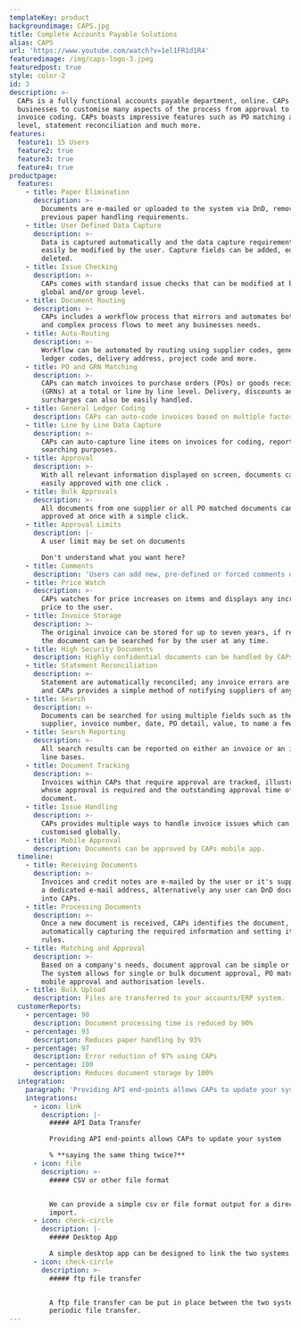 ```yaml
---
templateKey: product
backgroundimage: CAPS.jpg
title: Complete Accounts Payable Solutions
alias: CAPS
url: 'https://www.youtube.com/watch?v=1el1FR1d1R4'
featuredimage: /img/caps-logo-3.jpeg
featuredpost: true
style: color-2
id: 3
description: >-
  CAPs is a fully functional accounts payable department, online. CAPs allows
  businesses to customise many aspects of the process from approval to automatic
  invoice coding. CAPs boasts impressive features such as PO matching at line
  level, statement reconciliation and much more.
features:
  feature1: 15 Users
  feature2: true
  feature3: true
  feature4: true
productpage:
  features:
    - title: Paper Elimination
      description: >-
        Documents are e-mailed or uploaded to the system via DnD, removing all
        previous paper handling requirements.
    - title: User Defined Data Capture
      description: >-
        Data is captured automatically and the data capture requirements can
        easily be modified by the user. Capture fields can be added, edited and
        deleted.
    - title: Issue Checking
      description: >-
        CAPs comes with standard issue checks that can be modified at both a
        global and/or group level.
    - title: Document Routing
      description: >-
        CAPs includes a workflow process that mirrors and automates both simple
        and complex process flows to meet any businesses needs.
    - title: Auto-Routing
      description: >-
        Workflow can be automated by routing using supplier codes, general
        ledger codes, delivery address, project code and more.
    - title: PO and GRN Matching
      description: >-
        CAPs can match invoices to purchase orders (POs) or goods received notes
        (GRNs) at a total or line by line level. Delivery, discounts and various
        surcharges can also be easily handled.
    - title: General Ledger Coding
      description: CAPs can auto-code invoices based on multiple factors.
    - title: Line by Line Data Capture
      description: >-
        CAPs can auto-capture line items on invoices for coding, reporting and
        searching purposes.
    - title: Approval
      description: >-
        With all relevant information displayed on screen, documents can be
        easily approved with one click .
    - title: Bulk Approvals
      description: >-
        All documents from one supplier or all PO matched documents can be
        approved at once with a simple click.
    - title: Approval Limits
      description: |-
        A user limit may be set on documents 

        Don't understand what you want here?
    - title: Comments
      description: 'Users can add new, pre-defined or forced comments on documents.'
    - title: Price Watch
      description: >-
        CAPs watches for price increases on items and displays any increase in
        price to the user.
    - title: Invoice Storage
      description: >-
        The original invoice can be stored for up to seven years, if required;
        the document can be searched for by the user at any time.
    - title: High Security Documents
      description: Highly confidential documents can be handled by CAPs.
    - title: Statement Reconciliation
      description: >-
        Statement are automatically reconciled; any invoice errors are detected
        and CAPs provides a simple method of notifying suppliers of any issues.
    - title: Search
      description: >-
        Documents can be searched for using multiple fields such as the
        supplier, invoice number, date, PO detail, value, to name a few.
    - title: Search Reporting
      description: >-
        All search results can be reported on either an invoice or an invoice
        line bases.
    - title: Document Tracking
      description: >-
        Invoices within CAPs that require approval are tracked, illustrating
        whose approval is required and the outstanding approval time of the
        document.
    - title: Issue Handling
      description: >-
        CAPs provides multiple ways to handle invoice issues which can be
        customised globally.
    - title: Mobile Approval
      description: Documents can be approved by CAPs mobile app.
  timeline:
    - title: Receiving Documents
      description: >-
        Invoices and credit notes are e-mailed by the user or it's suppliers to
        a dedicated e-mail address, alternatively any user can DnD documents
        into CAPs.
    - title: Processing Documents
      description: >-
        Once a new document is received, CAPs identifies the document,
        automatically capturing the required information and setting it's coding
        rules.
    - title: Matching and Approval
      description: >-
        Based on a company's needs, document approval can be simple or complex.
        The system allows for single or bulk document approval, PO matching,
        mobile approval and authorisation levels.
    - title: Bulk Upload
      description: Files are transferred to your accounts/ERP system.
  customerReports:
    - percentage: 90
      description: Document processing time is reduced by 90%
    - percentage: 93
      description: Reduces paper handling by 93%
    - percentage: 97
      description: Error reduction of 97% using CAPs
    - percentage: 100
      description: Reduces document storage by 100%
  integration:
    paragraph: 'Providing API end-points allows CAPs to update your system:'
    integrations:
      - icon: link
        description: |-
          ##### API Data Transfer

          Providing API end-points allows CAPs to update your system

          % **saying the same thing twice?**
      - icon: file
        description: >-
          ##### CSV or other file format 


          We can provide a simple csv or file format output for a direct file
          import.
      - icon: check-circle
        description: |-
          ##### Desktop App

          A simple desktop app can be designed to link the two systems.
      - icon: check-circle
        description: >-
          ##### ftp file transfer


          A ftp file transfer can be put in place between the two systems for
          periodic file transfer.
---
```

